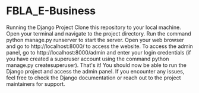 # FBLA_E-Business
Running the Django Project
Clone this repository to your local machine.
Open your terminal and navigate to the project directory.
Run the command python manage.py runserver to start the server.
Open your web browser and go to http://localhost:8000/ to access the website.
To access the admin panel, go to http://localhost:8000/admin and enter your login credentials (if you have created a superuser account using the command python manage.py createsuperuser).
That's it! You should now be able to run the Django project and access the admin panel. If you encounter any issues, feel free to check the Django documentation or reach out to the project maintainers for support.